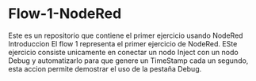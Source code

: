 # Flow-1-NodeRed
Este es un repositorio que contiene el primer ejercicio usando NodeRed
Introduccion
El flow 1 representa el primer ejercicio de NodeRed. ESte ejercicio consiste unicamente en conectar un nodo Inject con un nodo Debug y automatizarlo para que genere un TimeStamp cada un segundo, esta accion permite demostrar el uso de la pestaña Debug. 
